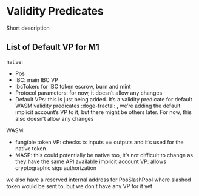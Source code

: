 # Validity Predicates

Short description

## List of Default VP for M1
native:
- Pos
- IBC: main IBC VP
- IbcToken: for IBC token escrow, burn and mint
- Protocol parameters: for now, it doesn’t allow any changes
- Default VPs: this is just being added. It’s a validity predicate for default WASM validity predicates :doge-fractal: , we’re adding the default implicit account’s VP to it, but there might be others later. For now, this also doesn’t allow any changes

WASM:
- fungible token VP: checks tx inputs == outputs and it’s used for the native token
- MASP: this could potentially be native too, it’s not difficult to change as they have the same API available
implicit account VP: allows cryptographic sigs authorization

we also have a reserved internal address for PosSlashPool  where slashed token would be sent to, but we don’t have any VP for it yet
